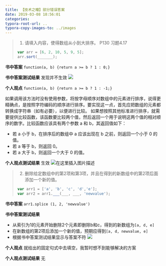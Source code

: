 ```yaml
---
title: 【技术之瞳】部分错误答案
date: 2019-03-08 18:56:01
categories:
typora-root-url: ..
typora-copy-images-to: ../images
---
```


> 1. 请填入内容，使得数组从小到大排序。 P130 习题4.17
> ```js
> var arr = [6, 2, 10, 5, 9, 5];
> arr.sort(_______);
> ```

**书中答案**
`function(a, b) {return a >= b ? 1 : 0;}`

**书中答案测试结果**
发现并不生效
![](../images/undefined)

**个人观点**
`function(a, b) {return a >= b ? 1 : -1;}`

如果调用该方法时没有使用参数，将按字母顺序对数组中的元素进行排序，说得更精确点，是按照字符编码的顺序进行排序。要实现这一点，首先应把数组的元素都转换成字符串（如有必要），以便进行比较。
如果想按照其他标准进行排序，就需要提供比较函数，该函数要比较两个值，然后返回一个用于说明这两个值的相对顺序的数字。比较函数应该具有两个参数 a 和 b，其返回值如下：
- 若 a 小于 b，在排序后的数组中 a 应该出现在 b 之前，则返回一个小于 0 的值。
- 若 a 等于 b，则返回 0。
- 若 a 大于 b，则返回一个大于 0 的值。

**个人观点测试结果**
生效
![在这里插入图片描述](../images/undefined)

>  2. 删除给定数组中的第2项和第3项，并且在得到的新数组中的第2项后面添加一个新的值。
>  ```js
> var arr1 = ['a', 'b', 'c', 'd','e'];
> var arr2 = arr1.___(___, ___, 'newvalue');
> ```

**书中答案**
`arr1.splice (1, 2, 'newvalue')`

**书中答案测试结果**
- 从索引为1的元素开始删除2个元素即删除b和c，得到的新数组为`[a, d, e]`
- 在新数组的第2项后添加一个新的值，预期应得到`[a, d, newvalue, e]`
- 根据书中答案测试结果显示与答案不符
![](../images/undefined)

**个人观点**
就给出的固定句式中去填空，我暂时想不到能够解决的方案

**个人观点测试结果**
无

